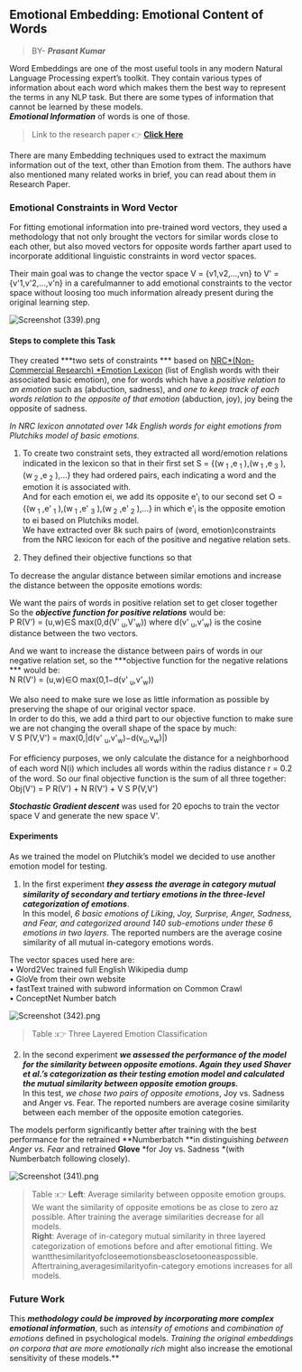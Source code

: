 ## Emotional Embedding: Emotional Content of Words


> BY- ***Prasant Kumar***

Word Embeddings are one of the most useful tools in any modern Natural Language Processing expert’s toolkit. They contain various types of information about each word which makes them the best way to represent the terms in any NLP task. But there are some types of information that cannot be learned by these models. <br>
***Emotional Information*** of words is one of those.

> Link to the research paper 👉  [**Click Here**](https://arxiv.org/pdf/1906.00112.pdf)

There are many Embedding techniques used to extract the maximum information out of the text, other than Emotion from them. The authors have also mentioned many related works in brief, you can read about them in Research Paper.

### Emotional Constraints in Word Vector
For fitting emotional information into pre-trained word vectors, they used a methodology that not only brought the vectors for similar words close to each other, but also moved vectors for opposite words farther apart used to incorporate additional linguistic constraints in word vector spaces. 

Their main goal was to change the vector space V = {v1,v2,...,vn} to V' = {v'1,v'2,...,v'n} in a carefulmanner to add emotional constraints to the vector space without loosing too much information already present during the original learning step. 

![Screenshot (339).png](https://cdn.hashnode.com/res/hashnode/image/upload/v1628509312261/1XtMGIA0j.png)

#### Steps to complete this Task
They created ***two sets of constraints *** based on [NRC*(Non-Commercial Research) *Emotion Lexicon](http://saifmohammad.com/WebPages/NRC-Emotion-Lexicon.htm)  (list of English words with their associated basic emotion), one for words which have a *positive relation to an emotion* such as (abduction, sadness), and *one to keep track of each words relation to the opposite of that emotion* (abduction, joy), joy being the opposite of sadness. 

 *In NRC lexicon annotated over 14k English words for eight emotions from Plutchiks model of basic emotions.*

1. To create two constraint sets, they extracted all word/emotion relations indicated in the lexicon so that in their ﬁrst set S = {(w<sub> 1</sub> ,e<sub> 1</sub> ),(w<sub> 1</sub> ,e<sub> 3</sub> ),(w<sub> 2</sub> ,e<sub> 2</sub> ),...} they had ordered pairs, each indicating a word and the emotion it is associated with. <br>
And for each emotion ei, we add its opposite e'<sub>i</sub>  to our second set O = {(w<sub> 1</sub> ,e'<sub> 1</sub> ),(w<sub> 1</sub> ,e' <sub> 3</sub> ),(w<sub> 2</sub> ,e'<sub>  2</sub> ),...} in which e'<sub>i</sub>  is the opposite emotion to ei based on Plutchiks model. <br>
We have extracted over 8k such pairs of (word, emotion)constraints from the NRC lexicon for each of the positive and negative relation sets.

2. They deﬁned their objective functions so that 

To decrease the angular distance between similar emotions and increase the distance between the opposite emotions words:

We want the pairs of words in positive relation set to get closer together<br>
So the ***objective function for positive relations*** would be: <br>
P R(V') = (u,w)∈S max(0,d(V' <sub>u</sub>,V'<sub>w</sub>))
where d(v' <sub>u</sub>,v'<sub>w</sub>) is the cosine distance between the two vectors.

 And we want to increase the distance between pairs of words in our negative relation set, so the ***objective function for the negative relations *** would be: <br>
N R(V') = (u,w)∈O max(0,1−d(v'<sub> u</sub>,v'<sub>w</sub>)) 

We also need to make sure we lose as little information as possible by preserving the shape of our original vector space. <br>
In order to do this, we add a third part to our objective function to make sure we are not changing the overall shape of the space by much:<br>
V S P(V,V') = max(0,|d(v' <sub>u</sub>,v'<sub>w</sub>)−d(v<sub>u</sub>,v<sub>w</sub>)|)

For efﬁciency purposes, we only calculate the distance for a neighborhood of each word N(i) which includes all words within the radius distance r = 0.2 of the word. So our ﬁnal objective function is the sum of all three together:<br>
Obj(V') = P R(V') + N R(V') + V S P(V,V') 

***Stochastic Gradient descent*** was used for 20 epochs to train the vector space V and generate the new space V'. 

#### Experiments

 As we trained the model on Plutchik’s model we decided to use another emotion model for testing.
1.  In the ﬁrst experiment ***they assess the average in category mutual similarity of secondary and tertiary emotions in the three-level categorization of emotions***. <br>
In this model, *6 basic emotions of Liking, Joy, Surprise, Anger, Sadness, and Fear, and categorized around 140 sub-emotions under these 6 emotions in two layers*. The reported numbers are the average cosine similarity of all mutual in-category emotions words.

 The vector spaces used here are: <br>
• Word2Vec trained full English Wikipedia dump <br>
• GloVe from their own website <br>
• fastText trained with subword information on Common Crawl <br>
• ConceptNet Number batch <br>

![Screenshot (342).png](https://cdn.hashnode.com/res/hashnode/image/upload/v1628509463882/64r_fSTNG.png)
> Table :👉  Three Layered Emotion Classification

2. In the second experiment ***we assessed the performance of the model for the similarity between 
opposite emotions. Again they used Shaver et al.’s categorization as their testing emotion model and calculated the mutual similarity between opposite emotion groups.***<br>
 In this test, *we chose two pairs of opposite emotions*, Joy vs. Sadness and Anger vs. Fear. The reported numbers are average cosine similarity between each member of the opposite emotion categories.

The models perform significantly better after training with the best performance for the retrained **Numberbatch **in distinguishing *between Anger vs. Fear* and retrained **Glove** *for Joy vs. Sadness *(with Numberbatch following closely).


![Screenshot (341).png](https://cdn.hashnode.com/res/hashnode/image/upload/v1628509616190/-ZpAQYpmu.png)
> Table :👉   **Left**: Average similarity between opposite emotion groups. We want the similarity of opposite emotions be as close to zero az possible. After training the average similarities decrease for all models.<br> 
**Right**: Average of in-category mutual similarity in three layered categorization of emotions before and after emotional ﬁtting. We wantthesimilarityofcloseemotionsbeasclosetooneaspossible. Aftertraining,averagesimilarityofin-category emotions increases for all models.

### Future Work
This ***methodology could be improved by incorporating more complex emotional information***, such as *intensity of emotions* and *combination of emotions* deﬁned in psychological models. 
*Training the original embeddings on corpora that are more emotionally rich* might also increase the emotional sensitivity of these models.**